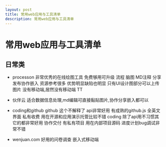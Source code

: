 ```yaml
---
layout: post
title: 常用web应用与工具清单
description: 常用web应用与工具清单
---
```

# 常用web应用与工具清单

## 日常类

*  processon 
		非常优秀的在线绘图工具 免费够用可升级 
		流程 脑图 MD注释 分享发布协作嵌入 资源参考很多 
		优势明显缺陷也明显 
		只有UI设计图部分可以上传图片 
		没有移动端,居然没有移动端 TT 
		
*  伙伴云
		适合数据信息处理,md编辑可直接黏贴图片,协作分享嵌入都可以

*  coding和github
		github 这个不解释了 api非常好用 有成熟的github.js 
		全英文界面 私有收费 用在开源和应用演示托管比较不错
		coding 除了api用不习惯其它的都非常好用 协作交付 有私有项目
		用在内部项目源码 进度计划bug调试非常不错
		
*  wenjuan.com
		好用的问卷调查 嵌入式移动端